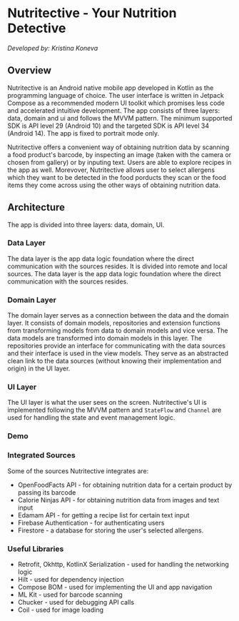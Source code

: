 # Nutritective - Your Nutrition Detective
_Developed by: Kristina Koneva_

## Overview
Nutritective is an Android native mobile app developed in Kotlin as the programming language of choice. The user interface is written in Jetpack Compose as a recommended modern UI toolkit which promises less code and accelerated intuitive development. The app consists of three layers: data, domain and ui and follows the MVVM pattern. The minimum supported SDK is API level 29 (Android 10) and the targeted SDK is API level 34 (Android 14). The app is fixed to portrait mode only. 

Nutritective offers a convenient way of obtaining nutrition data by scanning a food product's barcode, by inspecting an image (taken with the camera or chosen from gallery) or by inputing text. Users are able to explore recipes in the app as well. Morevover, Nutritective allows user to select allergens which they want to be detected in the food porducts they scan or the food items they come across using the other ways of obtaining nutrition data. 

## Architecture
The app is divided into three layers: data, domain, UI.

### Data Layer
The data layer is the app data logic foundation where the direct communication with the sources resides. It is divided into remote and local sources. The data layer is the app data logic foundation where the direct communication with the sources resides.

### Domain Layer
The domain layer serves as a connection between the data and the domain layer. It consists of domain models, repositories and extension functions from transforming models from data to domain models and vice versa. The data models are transformed into domain models in this layer. The repositories provide an interface
for communicating with the data sources and their interface is used in the view models. They serve as an abstracted clean link to the data sources (without knowing their implementation and origin) in the UI layer.

### UI Layer
The UI layer is what the user sees on the screen. Nutritective's UI is implemented following the MVVM pattern and `StateFlow` and `Channel` are used for handling the state and event management logic.

### Demo


### Integrated Sources
Some of the sources Nutritective integrates are:
- OpenFoodFacts API - for obtaining nutrition data for a certain product by passing its barcode
- Calorie Ninjas API - for obtaining nutrition data from images and text input
- Edamam API - for getting a recipe list for certain text input
- Firebase Authentication - for authenticating users
- Firestore - a database for storing the user's selected allergens.

### Useful Libraries
- Retrofit, Okhttp, KotlinX Serialization - used for handling the networking logic
- Hilt - used for dependency injection
- Compose BOM - used for implementing the UI and app navigation
- ML Kit - used for barcode scanning
- Chucker - used for debugging API calls
- Coil - used for image loading


